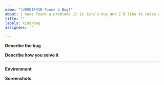 ```yaml
---
name: "\U0001F41E Found a Bug!"
about: I have found a problem! It is Jina’s bug and I’d like to raise other's attention on it.
title: ''
labels: kind/bug
assignees: ''

---
```


**Describe the bug**
<!-- A clear and concise description of what the bug is. -->

**Describe how you solve it**
<!-- copy paste your code/pull request link -->

---

<!-- Optional, but really help us locate the problem faster -->

**Environment**
<!-- Run `jina --version-full` and copy paste the output here -->

**Screenshots**
<!-- If applicable, add screenshots to help explain your problem. -->
